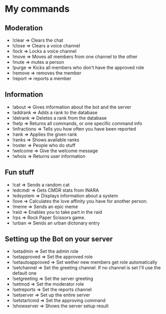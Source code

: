 # My commands

## Moderation

- !clear => Clears the chat
- !close => Clears a voice channel
- !lock => Locks a voice channel
- !move => Moves all members from one channel to the other
- !mute => mutes a person
- !purge => Kicks all members who don't have the approved role
- !remove => removes the member
- !report => reports a member

## Information

- !about => Gives information about the bot and the server
- !addrank => Adds a rank to the database
- !delrank => Deletes a rank from the database
- !help => Returns all commands, or one specific command info
- !infractions => Tells you how often you have been reported
- !rank => Applies the given rank
- !ranks => Shows available ranks
- !roster => People who do stuff
- !welcome => Give the welcome message
- !whois => Returns user information

## Fun stuff

- !cat => Sends a random cat
- !edcmdr => Gets CMDR stats from INARA
- !edsystem => Displays information about a system
- !love => Calculates the love affinity you have for another person.
- !meme => Sends an epic meme
- !raid => Enables you to take part in the raid
- !rps => Rock Paper Scissors game.
- !urban => Sends an urban dictonary entry

## Setting up the Bot on your server

- !setadmin => Set the admin role
- !setapproved => Set the approved role
- !setautoapproved => Set wether new members get role automatically
- !setchannel => Set the greeting channel. If no channel is set I'll use the default one
- !setgreeting => Set the server greeting
- !setmod => Set the moderator role
- !setreports => Set the reports channel
- !setserver => Set up the entire server
- !setstartcmd => Set the approving command
- !showserver => Shows the server setup result